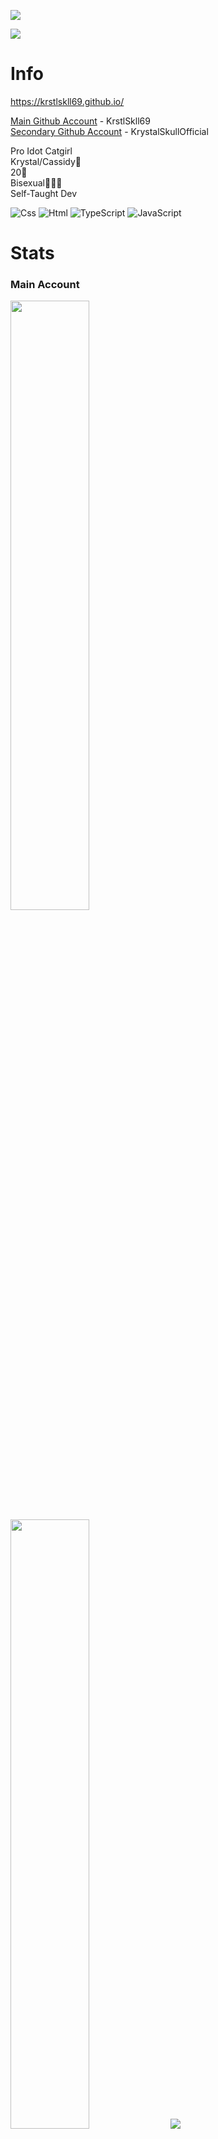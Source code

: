 <a href="https://discord.com/users/929208515883569182"><img align="center" src="https://lanyard.cnrad.dev/api/929208515883569182"/></a>

<a href="https://discord.com/users/1169090291404382208"><img align="center" src="https://lanyard.cnrad.dev/api/1169090291404382208"/></a>

# Info

https://krstlskll69.github.io/

[Main Github Account](https://github.com/KrstlSkll69) - KrstlSkll69  
[Secondary Github Account](https://github.com/KrystalSkullOfficial) - KrystalSkullOfficial

Pro Idot Catgirl  
Krystal/Cassidy🎀  
20🎂  
Bisexual💖💜💙  
Self-Taught Dev

![Css](https://r2.e-z.host/0d6d243c-fab1-41de-8ee7-252d5fae7f12/3pngh7ba.png)
![Html](https://r2.e-z.host/0d6d243c-fab1-41de-8ee7-252d5fae7f12/dagtojmr.png)
![TypeScript](https://r2.e-z.host/0d6d243c-fab1-41de-8ee7-252d5fae7f12/5h3t10im.png)
![JavaScript](https://r2.e-z.host/0d6d243c-fab1-41de-8ee7-252d5fae7f12/208krgzk.png)

# Stats

### Main Account
<img height="50%" width="auto" src ="https://github-readme-stats.vercel.app/api?username=KrstlSkll69&show_icons=true&count_private=true&theme=dracula&bg_color=00000000">
<img height="50%" width="auto" src ="https://github-readme-stats.vercel.app/api/top-langs/?username=KrstlSkll69&layout=compact&theme=dracula&bg_color=00000000&langs_count=6&20notebook,tex,css,php&exclude_repo=Pacman-AI">
<img src ="https://github-readme-streak-stats.herokuapp.com?user=KrstlSkll69&theme=dracula&background=FFFFFF00">


### Secondary Account
<img height="50%" width="auto" src ="https://github-readme-stats.vercel.app/api?username=KrystalSkullOfficial&show_icons=true&count_private=true&theme=dracula&bg_color=00000000">
<img height="50%" width="auto" src ="https://github-readme-stats.vercel.app/api/top-langs/?username=KrystalSkullOfficial&layout=compact&theme=dracula&bg_color=00000000&langs_count=6&20notebook,tex,css,php&exclude_repo=Pacman-AI">
<img src ="https://github-readme-streak-stats.herokuapp.com?user=KrystalSkullOfficial&theme=dracula&background=FFFFFF00">

## My Projects

1. [My Website Repo](https://github.com/KrstlSkll69/krstlskll69.github.com)
2. [Discord Css Snippets](https://github.com/KrstlSkll69/vc-snippets)



